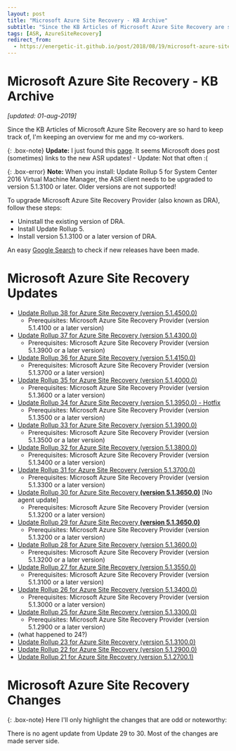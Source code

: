 ```yaml
---
layout: post
title: "Microsoft Azure Site Recovery - KB Archive"
subtitle: "Since the KB Articles of Microsoft Azure Site Recovery are so hard to keep track of, I'm keeping an overview for me and my co-workers."
tags: [ASR, AzureSiteRecovery]
redirect_from: 
  - https://energetic-it.github.io/post/2018/08/19/microsoft-azure-site-recovery-kb-archive.html
---
```


# Microsoft Azure Site Recovery - KB Archive

_[updated: 01-aug-2019]_

Since the KB Articles of Microsoft Azure Site Recovery are so hard to keep track of, I'm keeping an overview for me and my co-workers.

{: .box-note}
**Update:** I just found this [page](https://azure.microsoft.com/en-us/updates/?product=site-recovery). It seems Microsoft does post (sometimes) links to the new ASR updates! - Update: Not that often :(

{: .box-error}
**Note:** When you install: Update Rollup 5 for System Center 2016 Virtual Machine Manager, the ASR client needs to be upgraded to version 5.1.3100 or later. Older versions are not supported!

To upgrade Microsoft Azure Site Recovery Provider (also known as DRA), follow these steps:

- Uninstall the existing version of DRA.
- Install Update Rollup 5.
- Install version 5.1.3100 or a later version of DRA.

An easy [Google Search](https://www.google.com/search?q=Update+Rollup+*+for+Azure+Site+Recovery+site:https://support.microsoft.com/en-us/help&lr=&hl=en&source=lnt&tbs=sbd:1,qdr:y&sa=X&ved=0ahUKEwiT7fKn9qrbAhVRr6QKHeXNCc0QpwUIIA&biw=1920&bih=974) to check if new releases have been made.

# Microsoft Azure Site Recovery Updates

- [Update Rollup 38 for Azure Site Recovery (version 5.1.4500.0)](https://support.microsoft.com/en-us/help/4513507/update-rollup-38-for-azure-site-recovery)
  - Prerequisites: Microsoft Azure Site Recovery Provider (version 5.1.4100 or a later version)
- [Update Rollup 37 for Azure Site Recovery (version 5.1.4300.0)](https://support.microsoft.com/en-us/help/4508614/update-rollup-37-for-azure-site-recovery)
  - Prerequisites: Microsoft Azure Site Recovery Provider (version 5.1.3900 or a later version)
- [Update Rollup 36 for Azure Site Recovery (version 5.1.4150.0)](https://support.microsoft.com/en-us/help/4503156)
  - Prerequisites: Microsoft Azure Site Recovery Provider (version 5.1.3700 or a later version)
- [Update Rollup 35 for Azure Site Recovery (version 5.1.4000.0)](https://support.microsoft.com/en-us/help/4494485/update-rollup-35-for-azure-site-recovery)
  - Prerequisites: Microsoft Azure Site Recovery Provider (version 5.1.3600 or a later version)
- [Update Rollup 34 for Azure Site Recovery (version 5.1.3950.0) - Hotfix](https://support.microsoft.com/en-us/help/4490016/update-rollup-34-for-azure-site-recovery)
  - Prerequisites: Microsoft Azure Site Recovery Provider (version 5.1.3500 or a later version)
- [Update Rollup 33 for Azure Site Recovery (version 5.1.3900.0)](https://support.microsoft.com/en-us/help/4489582/update-rollup-33-for-azure-site-recovery)
  - Prerequisites: Microsoft Azure Site Recovery Provider (version 5.1.3500 or a later version)
- [Update Rollup 32 for Azure Site Recovery (version 5.1.3800.0)](https://support.microsoft.com/en-us/help/4485985/update-rollup-32-for-azure-site-recovery)
  - Prerequisites: Microsoft Azure Site Recovery Provider (version 5.1.3400 or a later version)
- [Update Rollup 31 for Azure Site Recovery (version 5.1.3700.0)](https://support.microsoft.com/en-us/help/4478871/update-rollup-31-for-azure-site-recovery)
  - Prerequisites: Microsoft Azure Site Recovery Provider (version 5.1.3300 or a later version)
- [Update Rollup 30 for Azure Site Recovery __(version 5.1.3650.0)__](https://support.microsoft.com/en-us/help/4468181/azure-site-recovery-update-rollup-30) [No agent update]
  - Prerequisites: Microsoft Azure Site Recovery Provider (version 5.1.3200 or a later version)
- [Update Rollup 29 for Azure Site Recovery __(version 5.1.3650.0)__](https://support.microsoft.com/en-us/help/4466466/update-rollup-29-for-azure-site-recovery)
  - Prerequisites: Microsoft Azure Site Recovery Provider (version 5.1.3200 or a later version)
- [Update Rollup 28 for Azure Site Recovery (version 5.1.3600.0)](https://support.microsoft.com/en-us/help/4460079/update-rollup-28-for-azure-site-recovery)
  - Prerequisites: Microsoft Azure Site Recovery Provider (version 5.1.3200 or a later version)
- [Update Rollup 27 for Azure Site Recovery (version 5.1.3550.0)](https://support.microsoft.com/en-us/help/4055712/update-rollup-27-for-azure-site-recovery)
  - Prerequisites: Microsoft Azure Site Recovery Provider (version 5.1.3100 or a later version)
- [Update Rollup 26 for Azure Site Recovery (version 5.1.3400.0)](https://support.microsoft.com/en-us/help/4344054/update-rollup-26-for-azure-site-recovery)
  - Prerequisites: Microsoft Azure Site Recovery Provider (version 5.1.3000 or a later version)
- [Update Rollup 25 for Azure Site Recovery (version 5.1.3300.0)](https://support.microsoft.com/en-us/help/4278275/update-rollup-25-for-azure-site-recovery)
  - Prerequisites: Microsoft Azure Site Recovery Provider (version 5.1.2900 or a later version)
- (what happened to 24?)
- [Update Rollup 23 for Azure Site Recovery (version 5.1.3100.0)](https://support.microsoft.com/en-us/help/4091311/update-rollup-23-for-azure-site-recovery)
- [Update Rollup 22 for Azure Site Recovery (version 5.1.2900.0)](https://support.microsoft.com/en-us/help/4072852/update-rollup-22-for-azure-site-recovery)
- [Update Rollup 21 for Azure Site Recovery (version 5.1.2700.1)](https://support.microsoft.com/en-us/help/4051380/update-rollup-21-for-azure-site-recovery)

# Microsoft Azure Site Recovery Changes

{: .box-note}
Here I'll only highlight the changes that are odd or noteworthy:

There is no agent update from Update 29 to 30. Most of the changes are made server side.